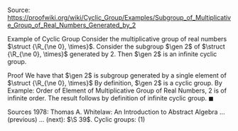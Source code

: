 # 

Source: https://proofwiki.org/wiki/Cyclic_Group/Examples/Subgroup_of_Multiplicative_Group_of_Real_Numbers_Generated_by_2

Example of Cyclic Group
Consider the multiplicative group of real numbers $\struct {\R_{\ne 0}, \times}$.
Consider the subgroup $\gen 2$ of $\struct {\R_{\ne 0}, \times}$ generated by $2$.
Then $\gen 2$ is an infinite cyclic group.


Proof
We have that $\gen 2$ is subgroup generated by a single element of $\struct {\R_{\ne 0}, \times}$
By definition, $\gen 2$ is a cyclic group.
By Example: Order of Element of Multiplicative Group of Real Numbers, $2$ is of infinite order.
The result follows by definition of infinite cyclic group.
$\blacksquare$


Sources
1978: Thomas A. Whitelaw: An Introduction to Abstract Algebra ... (previous) ... (next): $\S 39$. Cyclic groups: $(1)$




